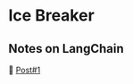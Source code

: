 # Ice Breaker

Notes on LangChain
----------

📘 [Post#1](https://medium.com/@taco.kim/내가-공부하면서-쓰는-langchain-101-1-f650b482ba72)

